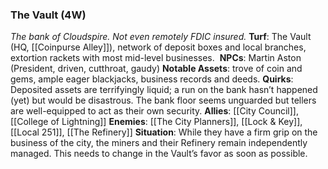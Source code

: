 ---
---

### The Vault (4W)
*The bank of Cloudspire. Not even remotely FDIC insured.*
**Turf**: The Vault (HQ, [[Coinpurse Alley]]), network of deposit boxes and local branches, extortion rackets with most mid-level businesses. 
**NPCs**: Martin Aston (President, driven, cutthroat, gaudy)
**Notable Assets**: trove of coin and gems, ample eager blackjacks, business records and deeds.
**Quirks**: Deposited assets are terrifyingly liquid; a run on the bank hasn’t happened (yet) but would be disastrous. The bank floor seems unguarded but tellers are well-equipped to act as their own security.
**Allies**: [[City Council]], [[College of Lightning]]
**Enemies**: [[The City Planners]], [[Lock & Key]], [[Local 251]], [[The Refinery]]
**Situation**: While they have a firm grip on the business of the city, the miners and their Refinery remain independently managed. This needs to change in the Vault’s favor as soon as possible. 